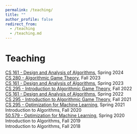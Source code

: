 ```yaml
---
permalink: /teaching/
title: ""
author_profile: false
redirect_from: 
  - /teaching
  - /teaching.md
---
```

Teaching
======
[CS 161 - Design and Analysis of Algorithms](https://panageas.github.io/algo2024), Spring 2024 <br/>
[CS 280 - Algorithmic Game Theory](https://panageas.github.io/agt2023), Fall 2023 <br/>
[CS 161 - Design and Analysis of Algorithms](https://panageas.github.io/algo2023), Spring 2023 <br/>
[CS 295 - Introduction to Algorithmic Game Theory](https://panageas.github.io/agt2022), Fall 2022 <br/>
[CS 161 - Design and Analysis of Algorithms](https://panageas.github.io/algo2022), Spring 2022 <br/>
[CS 295 - Introduction to Algorithmic Game Theory](https://panageas.github.io/agt2021), Fall 2021 <br/>
[CS 295 - Optimization for Machine Learning](https://panageas.github.io/optml2021), Spring 2021 <br/>
Introduction to Algorithms, Fall 2020 <br/>
[50.579 - Optimization for Machine Learning](https://panageas.github.io/optimizationforML), Spring 2020 <br/>
Introduction to Algorithms, Fall 2019 <br/>
Introduction to Algorithms, Fall 2018 <br/>
